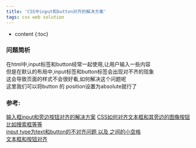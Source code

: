 ```yaml
---
title: 'CSS中input和button对齐的解决方案'
tags: css web solution
---
```






* content
{:toc}







### 问题简析
在html中,input标签和button经常一起使用,让用户输入一些内容  
但是在默认的布局中,input标签和button标签会出现对不齐的现象  
这会导致页面的样式不会很好看,如何解决这个问题呢  
这里我们可以将button 的 position设置为absolute就行了

### 参考:
[输入框input和旁边按钮对齐的解决方案](https://www.cnblogs.com/ruanxh123/p/5658868.html)  [CSS如何对齐文本框和其旁边的图像按钮比如搜索框等等](https://www.jb51.net/css/154229.html)  
[input type为text和button的不对齐问题 以及 之间的小空格](https://blog.csdn.net/MrZZhou/article/details/72757936)  
[文本框和按钮对齐](https://blog.csdn.net/liaobc/article/details/6137770)  


